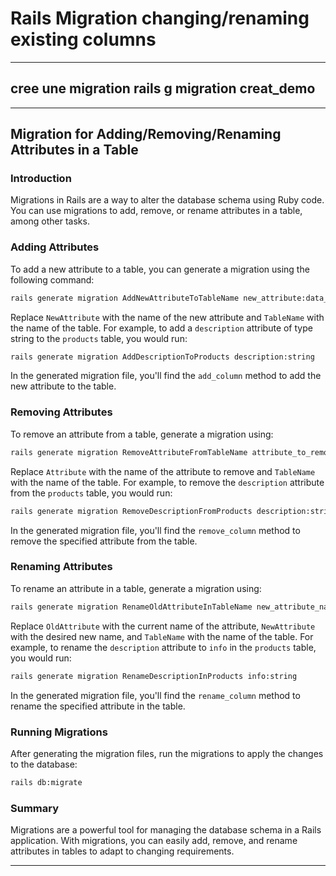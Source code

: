 # Rails Migration changing/renaming existing columns

---
cree une migration
rails g migration creat_demo
---



---

## Migration for Adding/Removing/Renaming Attributes in a Table

### Introduction

Migrations in Rails are a way to alter the database schema using Ruby code. You can use migrations to add, remove, or rename attributes in a table, among other tasks.

### Adding Attributes

To add a new attribute to a table, you can generate a migration using the following command:

```bash
rails generate migration AddNewAttributeToTableName new_attribute:data_type
```

Replace `NewAttribute` with the name of the new attribute and `TableName` with the name of the table. For example, to add a `description` attribute of type string to the `products` table, you would run:

```bash
rails generate migration AddDescriptionToProducts description:string
```

In the generated migration file, you'll find the `add_column` method to add the new attribute to the table.

### Removing Attributes

To remove an attribute from a table, generate a migration using:

```bash
rails generate migration RemoveAttributeFromTableName attribute_to_remove:data_type
```

Replace `Attribute` with the name of the attribute to remove and `TableName` with the name of the table. For example, to remove the `description` attribute from the `products` table, you would run:

```bash
rails generate migration RemoveDescriptionFromProducts description:string
```

In the generated migration file, you'll find the `remove_column` method to remove the specified attribute from the table.

### Renaming Attributes

To rename an attribute in a table, generate a migration using:

```bash
rails generate migration RenameOldAttributeInTableName new_attribute_name:data_type
```

Replace `OldAttribute` with the current name of the attribute, `NewAttribute` with the desired new name, and `TableName` with the name of the table. For example, to rename the `description` attribute to `info` in the `products` table, you would run:

```bash
rails generate migration RenameDescriptionInProducts info:string
```

In the generated migration file, you'll find the `rename_column` method to rename the specified attribute in the table.

### Running Migrations

After generating the migration files, run the migrations to apply the changes to the database:

```bash
rails db:migrate
```

### Summary

Migrations are a powerful tool for managing the database schema in a Rails application. With migrations, you can easily add, remove, and rename attributes in tables to adapt to changing requirements.

---


